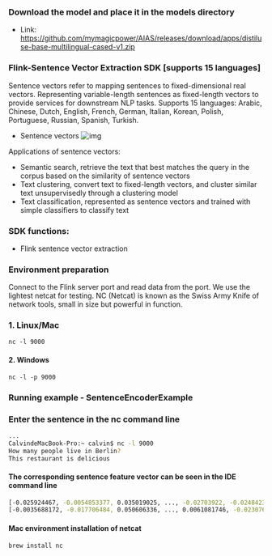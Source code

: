 
### Download the model and place it in the models directory
- Link: https://github.com/mymagicpower/AIAS/releases/download/apps/distiluse-base-multilingual-cased-v1.zip

### Flink-Sentence Vector Extraction SDK [supports 15 languages]

Sentence vectors refer to mapping sentences to fixed-dimensional real vectors.
Representing variable-length sentences as fixed-length vectors to provide services for downstream NLP tasks.
Supports 15 languages: 
Arabic, Chinese, Dutch, English, French, German, Italian, Korean, Polish, Portuguese, Russian, Spanish, Turkish.
 
- Sentence vectors
![img](https://aias-home.oss-cn-beijing.aliyuncs.com/AIAS/nlp_sdks/Universal-Sentence-Encoder.png)


Applications of sentence vectors:

- Semantic search, retrieve the text that best matches the query in the corpus based on the similarity of sentence vectors
- Text clustering, convert text to fixed-length vectors, and cluster similar text unsupervisedly through a clustering model
- Text classification, represented as sentence vectors and trained with simple classifiers to classify text

### SDK functions:

- Flink sentence vector extraction

### Environment preparation

Connect to the Flink server port and read data from the port. We use the lightest netcat for testing.
NC (Netcat) is known as the Swiss Army Knife of network tools, small in size but powerful in function.

### 1. Linux/Mac
```
nc -l 9000
```
#### 2. Windows
```
nc -l -p 9000
```

### Running example - SentenceEncoderExample

### Enter the sentence in the nc command line
```bash
...
CalvindeMacBook-Pro:~ calvin$ nc -l 9000
How many people live in Berlin?
This restaurant is delicious
```
#### The corresponding sentence feature vector can be seen in the IDE command line
```bash
[-0.025924467, -0.0054853377, 0.035019025, ..., -0.02703922, -0.024842339]
[-0.0035688172, -0.017706484, 0.050606336, ..., 0.0061081746, -0.023076165]
```

#### Mac environment installation of netcat
```bash
brew install nc
```